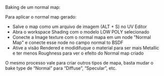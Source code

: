 Baking de um normal map:



Para aplicar o normal map gerado:

- Salve o map como um arquivo de imagem (ALT + S) no UV Editor
- Abra o workspace Shading com o modelo LOW POLY selecionado
- Conecte a Image texture com o normal mapa em um node "Normal Map" e conecte esse node no campo normal to BSDF
- Ative a visão Rendered e modidifuque o material para ser mais Metallic e ter menos Roughness para ver o efeito do Normal map criado

O mesmo processo vale para criar outros tipos de mapa, basta mudar o bake type de “Normal” para “Diffuse”, “Specular”, etc.

